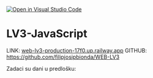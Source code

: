 [![Open in Visual Studio Code](https://classroom.github.com/assets/open-in-vscode-2e0aaae1b6195c2367325f4f02e2d04e9abb55f0b24a779b69b11b9e10269abc.svg)](https://classroom.github.com/online_ide?assignment_repo_id=19506830&assignment_repo_type=AssignmentRepo)
# LV3-JavaScript

LINK: [web-lv3-production-17f0.up.railway.app](https://web-lv3-production-17f0.up.railway.app/)
GITHUB: https://github.com/filipjosipbionda/WEB-LV3

Zadaci su dani u predlošku:
